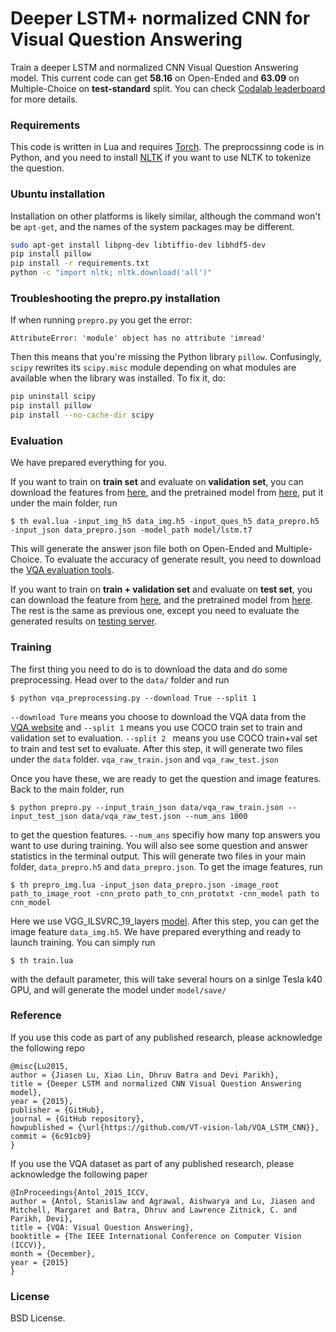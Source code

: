 # Deeper LSTM+ normalized CNN for Visual Question Answering

Train a deeper LSTM and normalized CNN Visual Question Answering model. This current code can get **58.16** on Open-Ended and **63.09** on Multiple-Choice on **test-standard** split. You can check [Codalab leaderboard](https://competitions.codalab.org/competitions/6961#results) for more details.


### Requirements

This code is written in Lua and requires [Torch](http://torch.ch/). The preprocssinng code is in Python, and you need to install [NLTK](http://www.nltk.org/) if you want to use NLTK to tokenize the question.

### Ubuntu installation

Installation on other platforms is likely similar, although the command won't be `apt-get`, and the names of the system packages may be different.

```bash
sudo apt-get install libpng-dev libtiffio-dev libhdf5-dev
pip install pillow
pip install -r requirements.txt
python -c "import nltk; nltk.download('all')"
```

### Troubleshooting the prepro.py installation

If when running `prepro.py` you get the error:

```AttributeError: 'module' object has no attribute 'imread'```

Then this means that you're missing the Python library `pillow`. Confusingly, `scipy` rewrites its `scipy.misc` module
depending on what modules are available when the library was installed. To fix it, do:

```bash
pip uninstall scipy
pip install pillow
pip install --no-cache-dir scipy
```

### Evaluation

We have prepared everything for you. 

If you want to train on **train set** and evaluate on **validation set**, you can download the features from [here](https://filebox.ece.vt.edu/~jiasenlu/codeRelease/vqaRelease/train_only/data_train_val.zip), and the pretrained model from [here](https://filebox.ece.vt.edu/~jiasenlu/codeRelease/vqaRelease/train_only/pretrained_lstm_train_val.t7.zip), put it under the main folder, run 

```
$ th eval.lua -input_img_h5 data_img.h5 -input_ques_h5 data_prepro.h5 -input_json data_prepro.json -model_path model/lstm.t7
```

This will generate the answer json file both on Open-Ended and Multiple-Choice. To evaluate the accuracy of generate result, you need to download the [VQA evaluation tools](https://github.com/VT-vision-lab/VQA).

If you want to train on **train + validation set** and evaluate on **test set**, you can download the feature from [here](https://filebox.ece.vt.edu/~jiasenlu/codeRelease/vqaRelease/train_val/data_train-val_test.zip), and the pretrained model from [here](https://filebox.ece.vt.edu/~jiasenlu/codeRelease/vqaRelease/train_val/pretrained_lstm_train-val_test). The rest is the same as previous one, except you need to evaluate the generated results on [testing server](http://www.visualqa.org/challenge.html).

### Training

The first thing you need to do is to download the data and do some preprocessing. Head over to the `data/` folder and run 

```
$ python vqa_preprocessing.py --download True --split 1
```

`--download Ture` means you choose to download the VQA data from the [VQA website](http://www.visualqa.org/) and `--split 1` means you use COCO train set to train and validation set to evaluation. `--split 2 ` means you use COCO train+val set to train and test set to evaluate. After this step, it will generate two files under the `data` folder. `vqa_raw_train.json` and `vqa_raw_test.json`

Once you have these, we are ready to get the question and image features. Back to the main folder, run

```
$ python prepro.py --input_train_json data/vqa_raw_train.json --input_test_json data/vqa_raw_test.json --num_ans 1000
``` 

to get the question features. `--num_ans` specifiy how many top answers you want to use during training. You will also see some question and answer statistics in the terminal output. This will generate two files in your main folder, `data_prepro.h5` and `data_prepro.json`. To get the image features, run

```
$ th prepro_img.lua -input_json data_prepro.json -image_root path_to_image_root -cnn_proto path_to_cnn_prototxt -cnn_model path to cnn_model
```

Here we use VGG_ILSVRC_19_layers [model](https://gist.github.com/ksimonyan/3785162f95cd2d5fee77). After this step, you can get the image feature `data_img.h5`. We have prepared everything and ready to launch training. You can simply run

```
$ th train.lua
``` 

with the default parameter, this will take several hours on a sinlge Tesla k40 GPU, and will generate the model under `model/save/`

### Reference

If you use this code as part of any published research, please acknowledge the following repo
```
@misc{Lu2015,
author = {Jiasen Lu, Xiao Lin, Dhruv Batra and Devi Parikh},
title = {Deeper LSTM and normalized CNN Visual Question Answering model},
year = {2015},
publisher = {GitHub},
journal = {GitHub repository},
howpublished = {\url{https://github.com/VT-vision-lab/VQA_LSTM_CNN}},
commit = {6c91cb9}
}
```
If you use the VQA dataset as part of any published research, please acknowledge the following paper
```
@InProceedings{Antol_2015_ICCV,
author = {Antol, Stanislaw and Agrawal, Aishwarya and Lu, Jiasen and Mitchell, Margaret and Batra, Dhruv and Lawrence Zitnick, C. and Parikh, Devi},
title = {VQA: Visual Question Answering},
booktitle = {The IEEE International Conference on Computer Vision (ICCV)},
month = {December},
year = {2015}
}
```
### License

BSD License.
